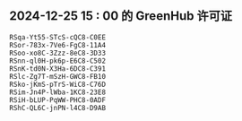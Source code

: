 ## 2024-12-25 15 : 00 的 GreenHub 许可证
```
RSqa-Yt55-STcS-cQC8-C0EE
RSor-783x-7Ve6-FgC8-11A4
RSoo-xo8C-3Zzz-8eC8-3D33
RSnn-ql0H-pk6p-E6C8-C502
RSnK-td0N-X3Ha-6DC8-C391
RSlc-Zg7T-mSzH-GWC8-FB10
RSko-jKmS-pTrS-WiC8-C76D
RSim-Jn4P-lWba-1KC8-23E8
RSiH-bLUP-PqWW-PHC8-0ADF
RShC-QL6C-jnPN-l4C8-D9AB
```
